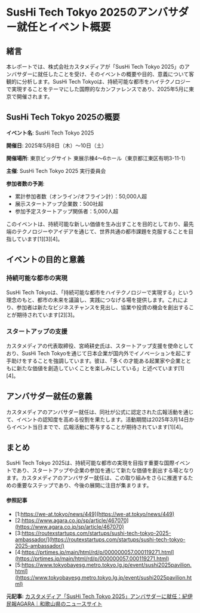 # SusHi Tech Tokyo 2025のアンバサダー就任とイベント概要

## 緒言

本レポートでは、株式会社カスタメディアが「SusHi Tech Tokyo 2025」のアンバサダーに就任したことを受け、そのイベントの概要や目的、意義について客観的に分析します。SusHi Tech Tokyoは、持続可能な都市をハイテクノロジーで実現することをテーマにした国際的なカンファレンスであり、2025年5月に東京で開催されます。

## SusHi Tech Tokyo 2025の概要

**イベント名**: SusHi Tech Tokyo 2025

**開催日**: 2025年5月8日（木）～10日（土）

**開催場所**: 東京ビッグサイト 東展示棟4～6ホール（東京都江東区有明3-11-1）

**主催**: SusHi Tech Tokyo 2025 実行委員会

**参加者数の予測**:
- 累計参加者数（オンライン/オフライン計）：50,000人超
- 展示スタートアップ企業数：500社超
- 参加予定スタートアップ関係者：5,000人超

このイベントは、持続可能な新しい価値を生み出すことを目的としており、最先端のテクノロジーやアイデアを通じて、世界共通の都市課題を克服することを目指しています[1][3][4]。

## イベントの目的と意義

### 持続可能な都市の実現

SusHi Tech Tokyoは、「持続可能な都市をハイテクノロジーで実現する」という理念のもと、都市の未来を議論し、実践につなげる場を提供します。これにより、参加者は新たなビジネスチャンスを見出し、協業や投資の機会を創出することが期待されています[2][3]。

### スタートアップの支援

カスタメディアの代表取締役、宮崎耕史氏は、スタートアップ支援を使命としており、SusHi Tech Tokyoを通じて日本企業が国内外でイノベーションを起こす手助けをすることを強調しています。彼は、「多くの才能ある起業家や企業とともに新たな価値を創造していくことを楽しみにしている」と述べています[1][4]。

## アンバサダー就任の意義

カスタメディアのアンバサダー就任は、同社が公式に認定された広報活動を通じて、イベントの認知度を高める役割を果たします。活動期間は2025年3月14日からイベント当日までで、広報活動に寄与することが期待されています[1][4]。

## まとめ

SusHi Tech Tokyo 2025は、持続可能な都市の実現を目指す重要な国際イベントであり、スタートアップや企業の参加を通じて新たな価値を創出する場となります。カスタメディアのアンバサダー就任は、この取り組みをさらに推進するための重要なステップであり、今後の展開に注目が集まります。

#### 参照記事
- [1:https://we-at.tokyo/news/449](https://we-at.tokyo/news/449)
- [2:https://www.agara.co.jp/sp/article/467070](https://www.agara.co.jp/sp/article/467070)
- [3:https://routexstartups.com/startups/sushi-tech-tokyo-2025-ambassador/](https://routexstartups.com/startups/sushi-tech-tokyo-2025-ambassador/)
- [4:https://prtimes.jp/main/html/rd/p/000000057.000119271.html](https://prtimes.jp/main/html/rd/p/000000057.000119271.html)
- [5:https://www.tokyobayesg.metro.tokyo.lg.jp/event/sushi2025pavilion.html](https://www.tokyobayesg.metro.tokyo.lg.jp/event/sushi2025pavilion.html)


**元記事:** [カスタメディア「SusHi Tech Tokyo 2025」アンバサダーに就任：紀伊民報AGARA｜和歌山県のニュースサイト](https://www.agara.co.jp/article/477446?rct=pr_times)